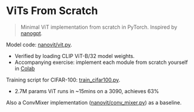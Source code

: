 # ViTs From Scratch

> Minimal ViT implementation from scratch in PyTorch. Inspired by [nanogpt](https://github.com/karpathy/nanoGPT).

Model code: [nanovit/vit.py](nanovit/vit.py).
- Verified by loading CLIP ViT-B/32 model weights.
- Accompanying exercise: implement each module from scratch yourself in [Colab](https://colab.research.google.com/github/tom-pollak/nanoViT/blob/main/tutorials/vit_from_scratch.ipynb)

Training script for CIFAR-100: [train_cifar100.py](train_cifar100.py).
- 2.7M params ViT runs in ~15mins on a 3090, achieves 63%

Also a ConvMixer implementation ([nanovit/conv_mixer.py](nanovit/conv_mixer.py)) as a baseline.

